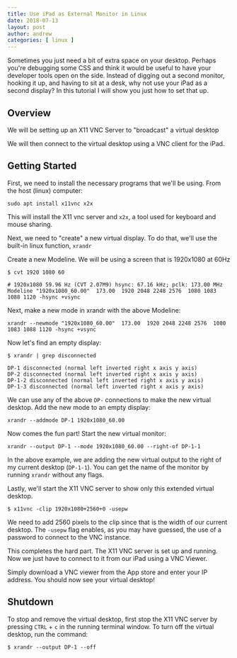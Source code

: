 ```yaml
---
title: Use iPad as External Monitor in Linux
date: 2018-07-13
layout: post
author: andrew
categories: [ linux ] 
---
```


Sometimes you just need a bit of extra space on your desktop. Perhaps you're debugging some CSS and think it would be useful to have your developer tools open on the side.  Instead of digging out a second monitor, hooking it up, and having to sit at a desk, why not use your iPad as a second display?  In this tutorial I will show you just how to set that up.

## Overview

We will be setting up an X11 VNC Server to "broadcast" a virtual desktop

We will then connect to the virtual desktop using a VNC client for the iPad.

## Getting Started

First, we need to install the necessary programs that we'll be using. From the host (linux) computer:

```
sudo apt install x11vnc x2x
```

This will install the X11 vnc server and `x2x`, a tool used for keyboard and mouse sharing.

Next, we need to "create" a new virtual display. To do that, we'll use the built-in linux function, `xrandr`

Create a new Modeline. We will be using a screen that is 1920x1080 at 60Hz

```
$ cvt 1920 1080 60

# 1920x1080 59.96 Hz (CVT 2.07M9) hsync: 67.16 kHz; pclk: 173.00 MHz
Modeline "1920x1080_60.00"  173.00  1920 2048 2248 2576  1080 1083 1088 1120 -hsync +vsync
```

Next, make a new mode in xrandr with the above Modeline:

```
xrandr --newmode "1920x1080_60.00"  173.00  1920 2048 2248 2576  1080 1083 1088 1120 -hsync +vsync
```

Now let's find an empty display:

```
$ xrandr | grep disconnected

DP-1 disconnected (normal left inverted right x axis y axis)
DP-2 disconnected (normal left inverted right x axis y axis)
DP-1-2 disconnected (normal left inverted right x axis y axis)
DP-1-3 disconnected (normal left inverted right x axis y axis)
```

We can use any of the above `DP-` connections to make the new virtual desktop. Add the new mode to an empty display:

```
xrandr --addmode DP-1 1920x1080_60.00
```

Now comes the fun part!  Start the new virtual monitor:

```
xrandr --output DP-1 --mode 1920x1080_60.00 --right-of DP-1-1
```

In the above example, we are adding the new virtual output to the right of my current desktop (`DP-1-1`).  You can get the name of the monitor by running `xrandr` without any flags.

Lastly, we'll start the X11 VNC server to show only this extended virtual desktop.

```
$ x11vnc -clip 1920x1080+2560+0 -usepw
```

We need to add 2560 pixels to the clip since that is the width of our current desktop. The `-usepw` flag enables, as you may have guessed, the use of a password to connect to the VNC instance.

This completes the hard part. The X11 VNC server is set up and running. Now we just have to connect to it from our iPad using a VNC Viewer.

Simply download a VNC viewer from the App store and enter your IP address. You should now see your virtual desktop!

## Shutdown

To stop and remove the virtual desktop, first stop the X11 VNC server by pressing `CTRL` + `c` in the running terminal window. To turn off the virtual desktop, run the command:

```
$ xrandr --output DP-1 --off
```